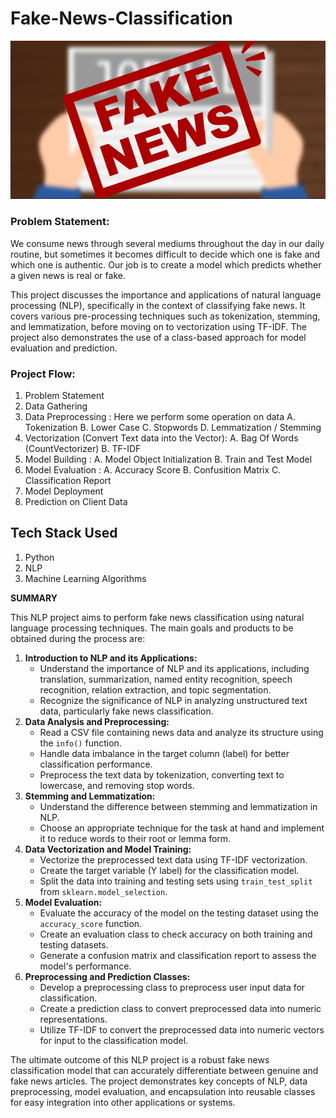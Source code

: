# Fake-News-Classification

![Fake News](image.png)
### Problem Statement: 
We consume news through several mediums throughout the day in our daily routine, but sometimes it becomes difficult to decide which one is fake and which one is authentic. Our job is to create a model which predicts whether a given news is real or fake.

This project discusses the importance and applications of natural language processing (NLP), specifically in the context of classifying fake news. It covers various pre-processing techniques such as tokenization, stemming, and lemmatization, before moving on to vectorization using TF-IDF. The project also demonstrates the use of a class-based approach for model evaluation and prediction.



### Project Flow:
1. Problem Statement
2. Data Gathering
3. Data Preprocessing : Here we perform some operation on data
    A. Tokenization
    B. Lower Case
    C. Stopwords 
    D. Lemmatization / Stemming
4. Vectorization (Convert Text data into the Vector):
    A. Bag Of Words (CountVectorizer)
    B. TF-IDF
5. Model Building :
    A. Model Object Initialization
    B. Train and Test Model
6. Model Evaluation :
    A. Accuracy Score
    B. Confusition Matrix
    C. Classification Report
7. Model Deployment
8. Prediction on Client Data

## Tech Stack Used
1. Python
2. NLP
3. Machine Learning Algorithms

 **SUMMARY**
    
This NLP project aims to perform fake news classification using natural language processing techniques. The main goals and products to be obtained during the process are:
    
1. **Introduction to NLP and its Applications:**
     - Understand the importance of NLP and its applications, including translation, summarization, named entity recognition, speech recognition, relation extraction, and topic segmentation.
     - Recognize the significance of NLP in analyzing unstructured text data, particularly fake news classification.
2. **Data Analysis and Preprocessing:**
      - Read a CSV file containing news data and analyze its structure using the `info()` function.
     - Handle data imbalance in the target column (label) for better classification performance.
    - Preprocess the text data by tokenization, converting text to lowercase, and removing stop words.
3. **Stemming and Lemmatization:**
     - Understand the difference between stemming and lemmatization in NLP.
     - Choose an appropriate technique for the task at hand and implement it to reduce words to their root or lemma form.
4. **Data Vectorization and Model Training:**
    - Vectorize the preprocessed text data using TF-IDF vectorization.
     - Create the target variable (Y label) for the classification model.
     - Split the data into training and testing sets using `train_test_split` from `sklearn.model_selection`.
5. **Model Evaluation:**
     - Evaluate the accuracy of the model on the testing dataset using the `accuracy_score` function.
      - Create an evaluation class to check accuracy on both training and testing datasets.
      - Generate a confusion matrix and classification report to assess the model's performance.
6. **Preprocessing and Prediction Classes:**
     - Develop a preprocessing class to preprocess user input data for classification.
     - Create a prediction class to convert preprocessed data into numeric representations.
     - Utilize TF-IDF to convert the preprocessed data into numeric vectors for input to the classification model.
    
The ultimate outcome of this NLP project is a robust fake news classification model that can accurately differentiate between genuine and fake news articles. The project demonstrates key concepts of NLP, data preprocessing, model evaluation, and encapsulation into reusable classes for easy integration into other applications or systems.